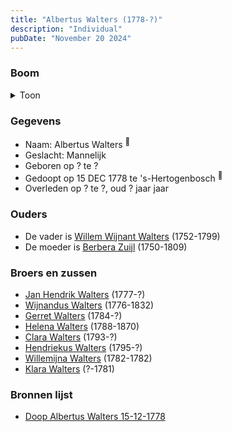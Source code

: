 ```yaml
---
title: "Albertus Walters (1778-?)"
description: "Individual"
pubDate: "November 20 2024"
---
```


### Boom
<details><summary>Toon</summary>

![test](https://www.plantuml.com/plantuml/svg/ZLBRQW8n47tFLmpwu9EmwxhrWdYjza8BfLI4laXsTwhHR2APB2BYlpVkQXKAhMzXvioSS-QaJvORcwMIqLge3JSyXOZ7wuNHcKf6Mce3rd15heNAigL8469XOed56zEDtK6AQOI6YX9PDAZjReFiQciiEH7i6G0CjKdGV2n5l5P8rEcaNAXk5m9sOAm2RpaLiMAYD1DIOWepiL9SMPXnwVPJ2JZ1a-VvDG-WF0ucuMJejk-_1Cha09rsnAFTFDBMIcnteGM3wGFuZR06lIiGhJCfvrmbyzXeeaWxFGvz1_VZaKEtMWvzE0iPed4cENncOYKl_BxZdmp7mJZuWzyFuNdwSXJWtI8WXDV1E_XDhmKLgZwYiNg1Aj8KBozwEkqj9ebGYrnnuQyHvi8cdkVL0oXBiLZQ7KgfjqxSWPqELgsU4Epau58uJRh2iHNKsPbj89rvcz6l088w_2JuVn3k4CLj6yrR3j7B0s1zL8dxfDy0)
</details>

### Gegevens
- Naam: Albertus Walters <sup><a href="../s00182/" style="text-decoration:none" title="Doop Albertus Walters 15-12-1778">:link:</a></sup>
- Geslacht: Mannelijk
- Geboren op ? te ? 
- Gedoopt op 15 DEC 1778 te 's-Hertogenbosch <sup><a href="../s00182/" style="text-decoration:none" title="Doop Albertus Walters 15-12-1778">:link:</a></sup>
- Overleden op ? te ?, oud ? jaar jaar 

### Ouders
- De vader is [Willem Wijnant Walters](../i00120/) (1752-1799)
- De moeder is [Berbera Zuijl](../i00121/) (1750-1809)

### Broers en zussen
- [Jan Hendrik Walters](../i00160/) (1777-?)
- [Wijnandus Walters](../i00101/) (1776-1832)
- [Gerret Walters](../i00122/) (1784-?)
- [Helena Walters](../i00123/) (1788-1870)
- [Clara Walters](../i00135/) (1793-?)
- [Hendriekus Walters](../i00124/) (1795-?)
- [Willemijna Walters](../i00153/) (1782-1782)
- [Klara Walters](../i00157/) (?-1781)

### Bronnen lijst
- [Doop Albertus Walters 15-12-1778](../s00182/)